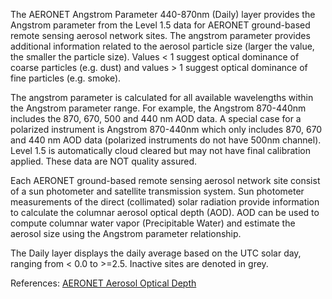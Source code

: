The AERONET Angstrom Parameter 440-870nm (Daily) layer provides the Angstrom parameter from the Level 1.5 data for AERONET ground-based remote sensing aerosol network sites. The angstrom parameter provides additional information related to the aerosol particle size (larger the value, the smaller the particle size). Values < 1 suggest optical dominance of coarse particles (e.g. dust) and values > 1 suggest optical dominance of fine particles (e.g. smoke).

The angstrom parameter is calculated for all available wavelengths within the Angstrom parameter range. For example, the Angstrom 870-440nm includes the 870, 670, 500 and 440 nm AOD data. A special case for a polarized instrument is Angstrom 870-440nm which only includes 870, 670 and 440 nm AOD data (polarized instruments do not have 500nm channel). Level 1.5 is automatically cloud cleared but may not have final calibration applied. These data are NOT quality assured.

Each AERONET ground-based remote sensing aerosol network site consist of a sun photometer and satellite transmission system. Sun photometer measurements of the direct (collimated) solar radiation provide information to calculate the columnar aerosol optical depth (AOD). AOD can be used to compute columnar water vapor (Precipitable Water) and estimate the aerosol size using the Angstrom parameter relationship.

The Daily layer displays the daily average based on the UTC solar day, ranging from < 0.0 to >=2.5. Inactive sites are denoted in grey.

References: [AERONET Aerosol Optical Depth](https://aeronet.gsfc.nasa.gov/new_web/aerosols.html)

